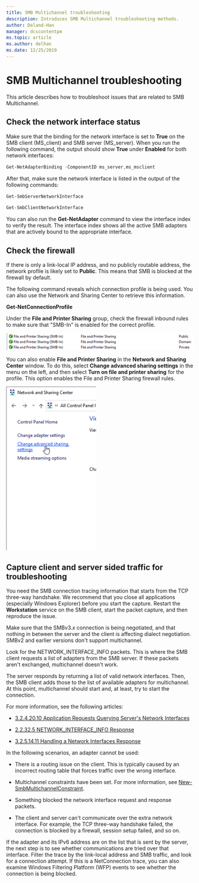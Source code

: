 ```yaml
---
title: SMB Multichannel troubleshooting
description: Introduces SMB Multichannel troubleshooting methods.
author: Deland-Han
manager: dcscontentpm
ms.topic: article
ms.author: delhan
ms.date: 12/25/2019
---
```


# SMB Multichannel troubleshooting

This article describes how to troubleshoot issues that are related to SMB Multichannel.

## Check the network interface status

Make sure that the binding for the network interface is set to **True** on the SMB client (MS\_client) and SMB server (MS\_server). When you run
the following command, the output should show **True** under **Enabled** for both network interfaces:

```PowerShell
Get-NetAdapterBinding -ComponentID ms_server,ms_msclient
```

After that, make sure the network interface is listed in the output of the following commands:

```PowerShell
Get-SmbServerNetworkInterface
```

```PowerShell
Get-SmbClientNetworkInterface
```

You can also run the **Get-NetAdapter** command to view the interface index to verify the result. The interface index shows all the active SMB adapters that are actively bound to the appropriate interface.

## Check the firewall

If there is only a link-local IP address, and no publicly routable address, the network profile is likely set to **Public**. This means that SMB is blocked at the firewall by default.

The following command reveals which connection profile is being used. You can also use the Network and Sharing Center to retrieve this information.

**Get-NetConnectionProfile**

Under the **File and Printer Sharing** group, check the firewall inbound rules to make sure that "SMB-In" is enabled for the correct profile.

![SMB-in rules](media/smb-multichannel-troubleshooting-1.png)

You can also enable **File and Printer Sharing** in the **Network and Sharing Center** window. To do this, select **Change advanced sharing settings** in the menu on the left, and then select **Turn on file and printer sharing** for the profile. This option enables the File and Printer Sharing firewall rules.

![Change advanced sharing settings](media/smb-multichannel-troubleshooting-2.png)

## Capture client and server sided traffic for troubleshooting

You need the SMB connection tracing information that starts from the TCP three-way handshake. We recommend that you close all applications (especially Windows Explorer) before you start the capture. Restart the **Workstation** service on the SMB client, start the packet capture, and then reproduce the issue.

Make sure that the SMBv3.*x* connection is being negotiated, and that nothing in between the server and the client is affecting dialect negotiation. SMBv2 and earlier versions don't support multichannel.

Look for the NETWORK\_INTERFACE\_INFO packets. This is where the SMB client requests a list of adapters from the SMB server. If these packets aren't exchanged, multichannel doesn't work.

The server responds by returning a list of valid network interfaces. Then, the SMB client adds those to the list of available adapters for multichannel. At this point, multichannel should start and, at least, try to start the connection.

For more information, see the following articles:

- [3.2.4.20.10 Application Requests Querying Server's Network Interfaces](/openspecs/windows_protocols/ms-smb2/147adde4-d936-4597-924a-8caa3429c6b0)

- [2.2.32.5 NETWORK\_INTERFACE\_INFO Response](/openspecs/windows_protocols/ms-smb2/fcd862d1-1b85-42df-92b1-e103199f531f)

- [3.2.5.14.11 Handling a Network Interfaces Response](/openspecs/windows_protocols/ms-smb2/5459722b-1eaa-4ead-b465-284363264cad)

In the following scenarios, an adapter cannot be used:

- There is a routing issue on the client. This is typically caused by an incorrect routing table that forces traffic over the wrong interface.

- Multichannel constraints have been set. For more information, see [New-SmbMultichannelConstraint](/powershell/module/smbshare/new-smbmultichannelconstraint).

- Something blocked the network interface request and response packets.

- The client and server can't communicate over the extra network interface. For example, the TCP three-way handshake failed, the connection is blocked by a firewall, session setup failed, and so on.

If the adapter and its IPv6 address are on the list that is sent by the server, the next step is to see whether communications are tried over that interface. Filter the trace by the link-local address and SMB traffic, and look for a connection attempt. If this is a NetConnection trace, you can also examine Windows Filtering Platform (WFP) events to see whether the connection is being blocked.
